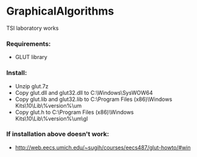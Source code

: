 # GraphicalAlgorithms
TSI laboratory works

### Requirements:
- GLUT library

### Install:
- Unzip glut.7z
- Copy glut.dll and glut32.dll to C:\Windows\SysWOW64
- Copy glut.lib and glut32.lib to C:\Program Files (x86)\Windows Kits\10\Lib\\%version%\um
- Copy glut.h to C:\Program Files (x86)\Windows Kits\10\Lib\\%version%\um\gl

### If installation above doesn't work:
- http://web.eecs.umich.edu/~sugih/courses/eecs487/glut-howto/#win